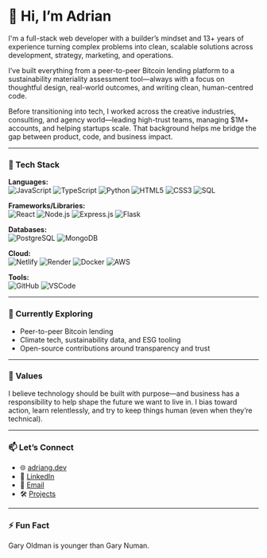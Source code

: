 # 👋 Hi, I’m Adrian

I'm a full-stack web developer with a builder’s mindset and 13+ years of experience turning complex problems into clean, scalable solutions across development, strategy, marketing, and operations.

I’ve built everything from a peer-to-peer Bitcoin lending platform to a sustainability materiality assessment tool—always with a focus on thoughtful design, real-world outcomes, and writing clean, human-centred code.

Before transitioning into tech, I worked across the creative industries, consulting, and agency world—leading high-trust teams, managing $1M+ accounts, and helping startups scale. That background helps me bridge the gap between product, code, and business impact.

---

### 🔧 Tech Stack

**Languages:**  
![JavaScript](https://img.shields.io/badge/JavaScript-323330?logo=javascript&logoColor=F7DF1E)
![TypeScript](https://img.shields.io/badge/TypeScript-181717?logo=typescript&logoColor=white&labelColor=3178C6)
![Python](https://img.shields.io/badge/Python-181717?logo=python&logoColor=white&labelColor=3776AB)
![HTML5](https://img.shields.io/badge/HTML5-181717?logo=html5&logoColor=white&labelColor=E34F26)
![CSS3](https://img.shields.io/badge/CSS3-181717?logo=css3&logoColor=white&labelColor=1572B6)
![SQL](https://img.shields.io/badge/SQL-181717?logo=sqlite&logoColor=white&labelColor=003B57)

**Frameworks/Libraries:**  
![React](https://img.shields.io/badge/React-20232A?logo=react&logoColor=61DAFB)
![Node.js](https://img.shields.io/badge/Node.js-181717?logo=nodedotjs&logoColor=white&labelColor=339933)
![Express.js](https://img.shields.io/badge/Express.js-181717?logo=express&logoColor=white&labelColor=000000)
![Flask](https://img.shields.io/badge/Flask-181717?logo=flask&logoColor=white)

**Databases:**  
![PostgreSQL](https://img.shields.io/badge/PostgreSQL-181717?logo=postgresql&logoColor=white&labelColor=4169E1)
![MongoDB](https://img.shields.io/badge/MongoDB-181717?logo=mongodb&logoColor=white&labelColor=47A248)

**Cloud:**  
![Netlify](https://img.shields.io/badge/Netlify-181717?logo=netlify&logoColor=00C7B7)
![Render](https://img.shields.io/badge/Render-181717?logo=render&logoColor=white&labelColor=46E3B7)
![Docker](https://img.shields.io/badge/Docker-181717?logo=docker&logoColor=2496ED)
![AWS](https://img.shields.io/badge/AWS-181717?logo=amazonaws&logoColor=white&labelColor=232F3E)

**Tools:**  
![GitHub](https://img.shields.io/badge/GitHub-181717?logo=github&logoColor=white)
![VSCode](https://img.shields.io/badge/VSCode-181717?logo=visualstudiocode&logoColor=007ACC)

---

### 🌱 Currently Exploring

- Peer-to-peer Bitcoin lending
- Climate tech, sustainability data, and ESG tooling  
- Open-source contributions around transparency and trust

---

### 🧭 Values

I believe technology should be built with purpose—and business has a responsibility to help shape the future we want to live in. I bias toward action, learn relentlessly, and try to keep things human (even when they’re technical).

---

### 📫 Let’s Connect

- 🌐 [adriang.dev](https://adriang.dev)  
- 💼 [LinkedIn](https://www.linkedin.com/in/adriangidaro)  
- 💌 [Email](mailto:adriangidaro@gmail.com)  
- 🛠️ [Projects](https://github.com/adriangcodes)

---

### ⚡ Fun Fact

Gary Oldman is younger than Gary Numan.

